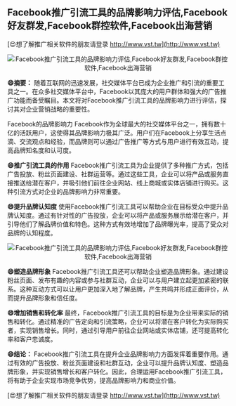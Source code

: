 ## **Facebook推广引流工具的品牌影响力评估,Facebook好友群发,Facebook群控软件,Facebook出海营销**

[😍想了解推广相关软件的朋友请登录 http://www.vst.tw](http://www.vst.tw)

 <center><img src="https://vst.tw/MP4/tuiguang/png/1.png" alt="Facebook推广引流工具的品牌影响力评估,Facebook好友群发,Facebook群控软件,Facebook出海营销"></center>

**😄摘要：**
随着互联网的迅速发展，社交媒体平台已成为企业推广和引流的重要工具之一。在众多社交媒体平台中，Facebook以其庞大的用户群体和强大的广告推广功能而备受瞩目。本文将对Facebook推广引流工具的品牌影响力进行评估，探讨其对企业营销战略的重要性。

Facebook的品牌影响力
Facebook作为全球最大的社交媒体平台之一，拥有数十亿的活跃用户，这使得其品牌影响力极其广泛。用户们在Facebook上分享生活点滴、交流观点和经验，而品牌则可以通过广告推广等方式与用户进行有效互动，提高品牌知名度和认可度。

**😄推广引流工具的作用**
Facebook推广引流工具为企业提供了多种推广方式，包括广告投放、粉丝页面建设、社群运营等。通过这些工具，企业可以将产品或服务直接推送给潜在客户，并吸引他们前往企业网站、线上商城或实体店铺进行购买。这种引流方式对企业的品牌影响力非常重要。

**😄提升品牌认知度**
使用Facebook推广引流工具可以帮助企业在目标受众中提升品牌认知度。通过有针对性的广告投放，企业可以将产品或服务展示给潜在客户，并引导他们了解品牌价值和特色。这种方式有效地增加了品牌曝光率，提高了受众对品牌的认知程度。

 <center><img src="https://vst.tw/MP4/tuiguang/png/3.png" alt="Facebook推广引流工具的品牌影响力评估,Facebook好友群发,Facebook群控软件,Facebook出海营销"></center>

**😄塑造品牌形象**
Facebook推广引流工具还可以帮助企业塑造品牌形象。通过建设粉丝页面、发布有趣的内容或参与社群互动，企业可以与用户建立起更加紧密的联系。这种互动方式可以让用户更加深入地了解品牌，产生共鸣并形成正面评价，从而提升品牌形象和信任度。

**😄增加销售和转化率**
最终，Facebook推广引流工具的目标是为企业带来实际的销售和转化。通过精准的广告定向和引流策略，企业可以将潜在客户转化为实际购买者，实现销售增长。同时，通过引导用户前往企业网站或实体店铺，还可提高转化率和客户忠诚度。

**😄结论：**
Facebook推广引流工具在提升企业品牌影响力方面发挥着重要作用。通过有效的广告投放、粉丝页面建设和社群互动，企业可以提升品牌认知度、塑造品牌形象，并实现销售增长和客户转化。因此，合理运用Facebook推广引流工具，将有助于企业实现市场竞争优势，提高品牌影响力和商业价值。

[😍想了解推广相关软件的朋友请登录 http://www.vst.tw](http://www.vst.tw)



